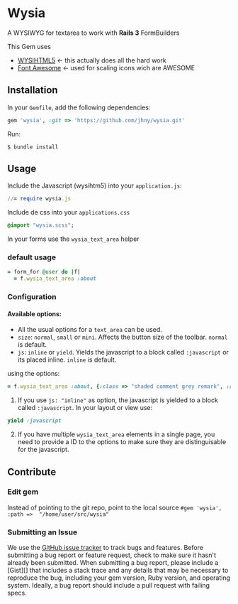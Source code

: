 # Wysia

A WYSIWYG for textarea to work with **Rails 3** FormBuilders

This Gem uses
- [WYSIHTML5][1] <- this actually does all the hard work
- [Font Awesome][2] <- used for scaling icons wich are AWESOME
                                                            
[1]:http://xing.github.com/wysihtml5/
[2]:http://fortawesome.github.com/Font-Awesome/

## Installation

In your `Gemfile`, add the following dependencies:
```ruby
gem 'wysia', :git => 'https://github.com/jhny/wysia.git'
```
Run:
```unix
$ bundle install
```
## Usage
Include the Javascript (wysihtm5) into your `application.js`:
```ruby
//= require wysia.js
```
Include de css into your `applications.css`
```sass
@import "wysia.scss";
```
In your forms use the `wysia_text_area` helper

### default usage
```ruby
= form_for @user do |f|
  = f.wysia_text_area :about
```
### Configuration
#### Available options: 
- All the usual options for a `text_area` can be used.
- `size`: `normal`, `small` or `mini`. Affects the button size of the toolbar. `normal` is default.
- `js`: `inline` or `yield`. Yields the javascript to a block called `:javascript` or its placed inline. `inline` is default.

using the options:
```ruby
= f.wysia_text_area :about, {:class => "shaded comment grey remark", :rows => 3, :id => "about_#{@user.id}_remark", :size => "small"}
```

1. If you use `js: "inline"` as option, the javascript is yielded to a block called `:javascript`. In your layout or view use:
```ruby
yield :javascript
```

2. If you have multiple `wysia_text_area` elements in a single page, you need to provide a ID to the options to make sure they are distinguisable for the javascript.

## Contribute

### Edit gem
Instead of pointing to the git repo, point to the local source `#gem 'wysia', :path =>  "/home/user/src/wysia"`

[issues]: https://github.com/jhny/wysia/issues
### Submitting an Issue
We use the [GitHub issue tracker][issues] to track bugs and features. Before
submitting a bug report or feature request, check to make sure it hasn't
already been submitted. When submitting a bug report, please include a [Gist][]
that includes a stack trace and any details that may be necessary to reproduce
the bug, including your gem version, Ruby version, and operating system.
Ideally, a bug report should include a pull request with failing specs.

